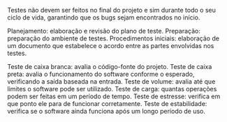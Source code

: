 Testes não devem ser feitos no final do projeto e sim durante todo o seu ciclo de vida, garantindo que os bugs sejam encontrados no início.

Planejamento: elaboração e revisão do plano de teste.
Preparação: preparação do ambiente de testes.
Procedimentos iniciais: elaboração de um documento que estabelece o acordo entre as partes envolvidas nos testes.

Teste de caixa branca: avalia o código-fonte do projeto.
Teste de caixa preta: avalia o funcionamento do software conforme o esperado, verificando a saída baseada na entrada.
Teste de volume: avalia até que limites o software pode ser utilizado.
Teste de carga: quantas operações podem ser feitas em um período de tempo.
Teste de estresse: verifica em que ponto ele para de funcionar corretamente.
Teste de estabilidade: verifica se o software ainda funciona após um longo período de uso.
